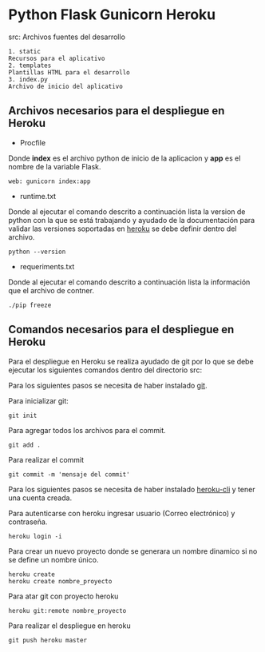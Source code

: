 # Python Flask Gunicorn Heroku

src:
Archivos fuentes del desarrollo

    1. static
    Recursos para el aplicativo
    2. templates
    Plantillas HTML para el desarrollo
    3. index.py
    Archivo de inicio del aplicativo

## Archivos necesarios para el despliegue en Heroku

- Procfile

Donde **index** es el archivo python de inicio de la aplicacion y **app** es el nombre de la variable Flask.
```
web: gunicorn index:app
```
+ runtime.txt

Donde al ejecutar el comando descrito a continuación lista la version de python con la que se está trabajando y ayudado de la documentación para validar las versiones soportadas en [heroku](https://devcenter.heroku.com/articles/python-support#specifying-a-python-version) se debe definir dentro del archivo.
```
python --version
```
+ requeriments.txt

Donde al ejecutar el comando descrito a continuación lista la información que el archivo de contner.
```
./pip freeze
```

## Comandos necesarios para el despliegue en Heroku

Para el despliegue en Heroku se realiza ayudado de git por lo que se debe ejecutar los siguientes comandos dentro del directorio src:

Para los siguientes pasos se necesita de haber instalado [git](https://git-scm.com/).

Para inicializar git:
```
git init
```

Para agregar todos los archivos para el commit.
```
git add .
```

Para realizar el commit
```
git commit -m 'mensaje del commit'
```

Para los siguientes pasos se necesita de haber instalado [heroku-cli](https://devcenter.heroku.com/articles/heroku-cli) y tener una cuenta creada.

Para autenticarse con heroku ingresar usuario (Correo electrónico) y contraseña.
```
heroku login -i 
```

Para crear un nuevo proyecto donde se generara un nombre dinamico si no se define un nombre único.
```
heroku create 
heroku create nombre_proyecto
```

Para atar git con proyecto heroku
```
heroku git:remote nombre_proyecto
```

Para realizar el despliegue en heroku
```
git push heroku master
```


